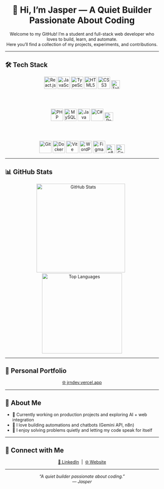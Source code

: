 <h1 align="center">👋 Hi, I’m Jasper — A Quiet Builder Passionate About Coding</h1>

<p align="center">
  Welcome to my GitHub! I’m a student and full-stack web developer who loves to build, learn, and automate.<br>
  Here you’ll find a collection of my projects, experiments, and contributions.
</p>

---

## 🛠️ Tech Stack

<div align="center">
  <!-- Frontend -->
  <img src="https://cdn.jsdelivr.net/gh/devicons/devicon/icons/react/react-original.svg" width="40" title="React.js"/>
  <img src="https://cdn.jsdelivr.net/gh/devicons/devicon/icons/javascript/javascript-original.svg" width="40" title="JavaScript"/>
  <img src="https://cdn.jsdelivr.net/gh/devicons/devicon/icons/typescript/typescript-original.svg" width="40" title="TypeScript"/>
  <img src="https://cdn.jsdelivr.net/gh/devicons/devicon/icons/html5/html5-original.svg" width="40" title="HTML5"/>
  <img src="https://cdn.jsdelivr.net/gh/devicons/devicon/icons/css3/css3-original.svg" width="40" title="CSS3"/>
  <img src="https://img.shields.io/badge/TailwindCSS-06B6D4?style=for-the-badge&logo=tailwindcss&logoColor=white" height="28" title="Tailwind CSS"/>

  <br><br>

  <!-- Backend & Databases -->
  <img src="https://cdn.jsdelivr.net/gh/devicons/devicon/icons/php/php-original.svg" width="40" title="PHP"/>
  <img src="https://cdn.jsdelivr.net/gh/devicons/devicon/icons/mysql/mysql-original.svg" width="40" title="MySQL"/>
  <img src="https://cdn.jsdelivr.net/gh/devicons/devicon/icons/java/java-original.svg" width="40" title="Java"/>
  <img src="https://cdn.jsdelivr.net/gh/devicons/devicon/icons/csharp/csharp-original.svg" width="40" title="C#"/>
  <img src="https://img.shields.io/badge/Microsoft%20Power%20Apps-8A4FFF?style=for-the-badge&logo=powerapps&logoColor=white" height="28" title="Power Apps"/>

  <br><br>

  <!-- Tools -->
  <img src="https://cdn.jsdelivr.net/gh/devicons/devicon/icons/git/git-original.svg" width="40" title="Git"/>
  <img src="https://cdn.jsdelivr.net/gh/devicons/devicon/icons/docker/docker-original.svg" width="40" title="Docker"/>
  <img src="https://cdn.jsdelivr.net/gh/devicons/devicon/icons/vite/vite-original.svg" width="40" title="Vite"/>
  <img src="https://cdn.jsdelivr.net/gh/devicons/devicon/icons/wordpress/wordpress-original.svg" width="40" title="WordPress"/>
  <img src="https://cdn.jsdelivr.net/gh/devicons/devicon/icons/figma/figma-original.svg" width="40" title="Figma"/>
  <img src="https://img.shields.io/badge/n8n-A82B92?style=for-the-badge&logo=n8n&logoColor=white" height="28" title="n8n"/>
  <img src="https://img.shields.io/badge/GeminiAPI-4285F4?style=for-the-badge&logo=google&logoColor=white" height="28" title="Gemini API"/>
</div>

---

## 📊 GitHub Stats

<div align="center">
  <img src="https://github-readme-stats.vercel.app/api?username=jasper890&show_icons=true&theme=tokyonight&cache_seconds=86400" width="290" alt="GitHub Stats" />
  &nbsp;
  <img src="https://github-readme-stats.vercel.app/api/top-langs/?username=jasper890&layout=compact&theme=tokyonight&cache_seconds=86400" width="262" alt="Top Languages" />
</div>

---

## 🚀 Personal Portfolio

<div align="center">
  <a href="https://jrndev.vercel.app" target="_blank">
    🌐 jrndev.vercel.app
  </a>
</div>

---

## 🌱 About Me

<div align="left">

- 🔭 Currently working on production projects and exploring AI + web integration  
- 🤖 I love building automations and chatbots (Gemini API, n8n)  
- 🧩 I enjoy solving problems quietly and letting my code speak for itself  

</div>

---

## 🤝 Connect with Me

<div align="center">
  <a href="https://www.linkedin.com/in/jasper-ryan-ngo/" target="_blank">💼 LinkedIn</a> &nbsp;|&nbsp;
  <a href="https://jrndev.vercel.app" target="_blank">🌐 Website</a>
</div>

---

<p align="center">
  <i>“A quiet builder passionate about coding.”<br>— Jasper</i>
</p>
